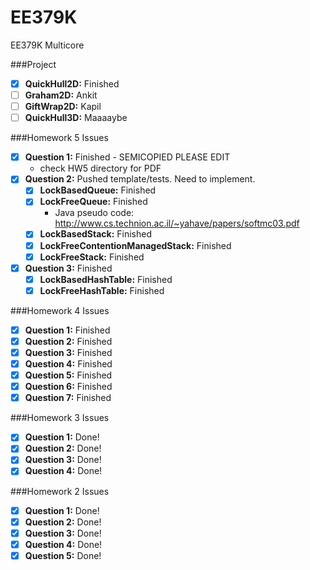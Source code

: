 EE379K
======

EE379K Multicore

###Project

- [X] **QuickHull2D:** Finished
- [ ] **Graham2D:** Ankit
- [ ] **GiftWrap2D:** Kapil
- [ ] **QuickHull3D:** Maaaaybe

###Homework 5 Issues

- [X] **Question 1:** Finished - SEMICOPIED PLEASE EDIT
  - check HW5 directory for PDF
- [X] **Question 2:** Pushed template/tests. Need to implement.
  - [X] **LockBasedQueue:** Finished
  - [X] **LockFreeQueue:** Finished
    - Java pseudo code: http://www.cs.technion.ac.il/~yahave/papers/softmc03.pdf
  - [X] **LockBasedStack:** Finished
  - [X] **LockFreeContentionManagedStack:** Finished
  - [X] **LockFreeStack:** Finished
- [X] **Question 3:** Finished
  - [X] **LockBasedHashTable:** Finished
  - [X] **LockFreeHashTable:** Finished

###Homework 4 Issues

- [X] **Question 1:** Finished
- [X] **Question 2:** Finished
- [X] **Question 3:** Finished
- [X] **Question 4:** Finished
- [X] **Question 5:** Finished
- [X] **Question 6:** Finished
- [X] **Question 7:** Finished

###Homework 3 Issues

- [X] **Question 1:** Done!
- [X] **Question 2:** Done!
- [X] **Question 3:** Done!
- [X] **Question 4:** Done!

###Homework 2 Issues

- [X] **Question 1:** Done!
- [X] **Question 2:** Done!
- [X] **Question 3:** Done!
- [X] **Question 4:** Done!
- [X] **Question 5:** Done!
